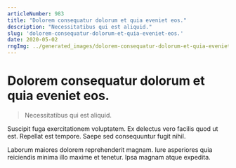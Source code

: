 ```yaml
---
articleNumber: 983
title: "Dolorem consequatur dolorum et quia eveniet eos."
description: "Necessitatibus qui est aliquid."
slug: 'dolorem-consequatur-dolorum-et-quia-eveniet-eos.'
date: 2020-05-02
rngImg: ../generated_images/dolorem-consequatur-dolorum-et-quia-eveniet-eos..jpg
---
```


# Dolorem consequatur dolorum et quia eveniet eos.

> Necessitatibus qui est aliquid.

Suscipit fuga exercitationem voluptatem. Ex delectus vero facilis quod ut est. Repellat est tempore. Saepe sed consequuntur fugit nihil.
 Laborum maiores dolorem reprehenderit magnam. Iure asperiores quia reiciendis minima illo maxime et tenetur. Ipsa magnam atque expedita.
